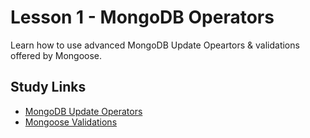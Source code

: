 # Lesson 1 - MongoDB Operators

Learn how to use advanced MongoDB Update Opeartors & validations offered by Mongoose.

## Study Links

- [MongoDB Update Operators](https://docs.mongodb.com/manual/reference/operator/update/)
- [Mongoose Validations](https://mongoosejs.com/docs/validation.html)
